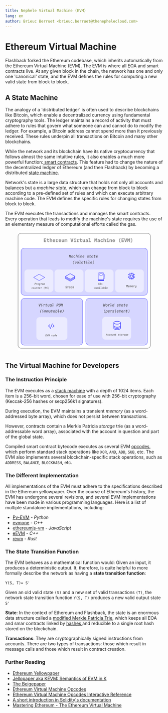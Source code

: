 ```yaml
---
title: Nephele Virtual Machine (EVM)
lang: en
author: Brieuc Berruet <brieuc.berruet@thenephelecloud.com>
---
```


# Ethereum Virtual Machine

Flashback forked the Ethereum codebase, which inherits automatically from the Ethereum Virtual Machine (EVM). The EVM is where all EOA and smart contracts live. At any given block in the chain, the network has one and only one 'canonical' state, and the EVM defines the rules for computing a new valid state from block to block.

## A State Machine <a href="#from-ledger-to-state-machine" id="from-ledger-to-state-machine"></a>

The analogy of a 'distributed ledger' is often used to describe blockchains like Bitcoin, which enable a decentralized currency using fundamental cryptography tools. The ledger maintains a record of activity that must adhere to rules that govern what someone can and cannot do to modify the ledger. For example, a Bitcoin address cannot spend more than it previously received. These rules underpin all transactions on Bitcoin and many other blockchains.

While the network and its blockchain have its native cryptocurrency that follows almost the same intuitive rules, it also enables a much more powerful function:[ smart contracts](smart-contracts.md). This feature had to change the nature of the decentralized ledger of Ethereum (and then Flashback) by becoming a distributed [state machine](https://wikipedia.org/wiki/Finite-state\_machine).

Network's state is a large data structure that holds not only all accounts and balances but a _machine state_, which can change from block to block according to a pre-defined set of rules and which can execute arbitrary machine code. The EVM defines the specific rules for changing states from block to block.

The EVM executes the transactions and manages the smart contracts. Every operation that leads to modify the machine's state requires the use of an elementary measure of computational efforts called the gas.

<figure><img src="../../../../../learn/our-network-and-ecosystem/blockchain-network/ethereum-stack-in-nephele/basics/evm.png" alt=""><figcaption></figcaption></figure>

## The Virtual Machine for Developers <a href="#evm-instructions" id="evm-instructions"></a>

### The Instruction Principle <a href="#evm-instructions" id="evm-instructions"></a>

The EVM executes as a [stack machine](https://wikipedia.org/wiki/Stack\_machine) with a depth of 1024 items. Each item is a 256-bit word, chosen for ease of use with 256-bit cryptography (Keccak-256 hashes or secp256k1 signatures).

During execution, the EVM maintains a transient _memory_ (as a word-addressed byte array), which does not persist between transactions.

However, contracts contain a Merkle Patricia _storage_ trie (as a word-addressable word array), associated with the account in question and part of the global state.

Compiled smart contract bytecode executes as several EVM [opcodes](https://ethereum.org/en/developers/docs/evm/opcodes/), which perform standard stack operations like `XOR`, `AND`, `ADD`, `SUB`, etc. The EVM also implements several blockchain-specific stack operations, such as `ADDRESS`, `BALANCE`, `BLOCKHASH`, etc.

### The Different Implementation <a href="#evm-implementations" id="evm-implementations"></a>

All implementations of the EVM must adhere to the specifications described in the Ethereum yellowpaper. Over the course of Ethereum's history, the EVM has undergone several revisions, and several EVM implementations have been made in various programming languages. Here is a list of multiple standalone implementations, including:

* [Py-EVM](https://github.com/ethereum/py-evm) - _Python_
* [evmone](https://github.com/ethereum/evmone) - _C++_
* [ethereumjs-vm](https://github.com/ethereumjs/ethereumjs-vm) - _JavaScript_
* [eEVM](https://github.com/microsoft/eevm) - _C++_
* [revm](https://github.com/bluealloy/revm) - _Rust_

### The State Transition Function <a href="#the-nephele-state-transition-function" id="the-nephele-state-transition-function"></a>

The EVM behaves as a mathematical function would: Given an input, it produces a deterministic output. It, therefore, is quite helpful to more formally describe the network as having a **state transition function**:

```
Y(S, T)= S'
```

Given an old valid state `(S)` and a new set of valid transactions `(T)`, the network state transition function `Y(S, T)` produces a new valid output state `S'`

**State**: In the context of Ethereum and Flashback, the state is an enormous data structure called a [modified Merkle Patricia Trie](https://ethereum.org/en/developers/docs/data-structures-and-encoding/patricia-merkle-trie/), which keeps all EOA and smar contracts linked by [hashes ](https://www.investopedia.com/terms/h/hash.asp)and reducible to a single root hash stored on the blockchain.

**Transactions**: They are cryptographically signed instructions from accounts. There are two types of transactions: those which result in message calls and those which result in contract creation.

### Further Reading <a href="#further-reading" id="further-reading"></a>

* [Ethereum Yellowpaper](https://ethereum.github.io/yellowpaper/paper.pdf)
* [Jellopaper aka KEVM: Semantics of EVM in K](https://jellopaper.org/)
* [The Beigepaper](https://github.com/chronaeon/beigepaper)
* [Ethereum Virtual Machine Opcodes](https://www.ethervm.io/)
* [Ethereum Virtual Machine Opcodes Interactive Reference](https://www.evm.codes/)
* [A short introduction in Solidity's documentation](https://docs.soliditylang.org/en/latest/introduction-to-smart-contracts.html#index-6)
* [Mastering Ethereum - The Ethereum Virtual Machine](https://github.com/ethereumbook/ethereumbook/blob/develop/13evm.asciidoc)
